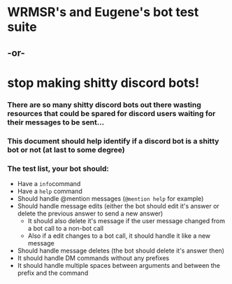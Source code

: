 # WRMSR's and Eugene's bot test suite
## -or-
# stop making shitty discord bots!

### There are so many shitty discord bots out there wasting resources that could be spared for discord users waiting for their messages to be sent...
### This document should help identify if a discord bot is a shitty bot or not (at last to some degree)

### The test list, your bot should:
 - Have a `info`command
 - Have a `help` command
 - Should handle @mention messages (`@mention help` for example)
 - Should handle message edits (either the bot should edit it's answer or delete the previous answer to send a new answer)
   * It should also delete it's message if the user message changed from a bot call to a non-bot call
   * Also if a edit changes to a bot call, it should handle it like a new message
 - Should handle message deletes (the bot should delete it's answer then)
 - It should handle DM commands without any prefixes
 - It should handle multiple spaces between arguments and between the prefix and the command
